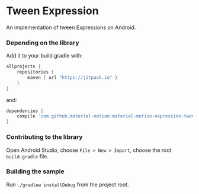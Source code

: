 # Tween Expression

An implementation of tween Expressions on Android.

### Depending on the library

Add it to your build.gradle with:
```gradle
allprojects {
    repositories {
        maven { url "https://jitpack.io" }
    }
}
```
and:

```gradle
dependencies {
    compile 'com.github.material-motion:material-motion-expression-tween-android:master-SNAPSHOT'
}
```

### Contributing to the library

Open Android Studio,
choose `File > New > Import`,
choose the root `build.gradle` file.

### Building the sample

Run `./gradlew installDebug` from the project root.
